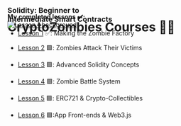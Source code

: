 # CryptoZombies Courses 🧟‍♂️

<a href="https://cryptozombies.io/en/solidity" style="color: inherit;">
  <div style="position: relative; margin: -50px auto;">
    <img src="https://cryptozombies.io/course/1f0a6418177020aeb1e1.png" alt="Lesson 1 background">
    <div style="position: absolute; top: 50%; left: 50%; transform: translate(-100%, -50%); ">
      <h3 style="padding-bottom: 50px;">Solidity: Beginner to Intermediate Smart Contracts</h3>
    </div>
  </div>
</a>

**My completed lessons ✔️:**

- [Lesson 1](./Lesson%201/) ✅: Making the Zombie Factory

- [Lesson 2](./Lesson%202/) 🟩: Zombies Attack Their Victims

- [Lesson 3](./Lesson%203/) 🟩: Advanced Solidity Concepts

- [Lesson 4](./Lesson%204/) 🟩: Zombie Battle System

- [Lesson 5](./Lesson%205/) 🟩: ERC721 & Crypto-Collectibles

- [Lesson 6](./Lesson%206/) 🟩:App Front-ends & Web3.js